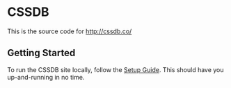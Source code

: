 
CSSDB
=====

This is the source code for http://cssdb.co/


Getting Started
---------------

To run the CSSDB site locally, follow the [Setup Guide][setup]. This should have you up-and-running in no time.


[setup]: SETUP.md